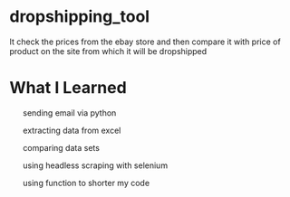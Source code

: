# dropshipping_tool
It check the prices from the ebay store and then compare it with price of product on the site from which it will be dropshipped
<h1>What I Learned</h1>
<ul>sending email via python</ul>
<ul>extracting data from excel</ul>
<ul>comparing data sets</ul>
<ul>using headless scraping with selenium</ul>
<ul>using function to shorter my code</ul>



